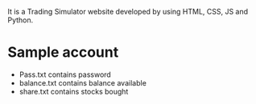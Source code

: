 It is a Trading Simulator website developed by using HTML, CSS, JS and Python.

# Sample account
* Pass.txt contains password
* balance.txt contains balance available
* share.txt contains stocks bought
